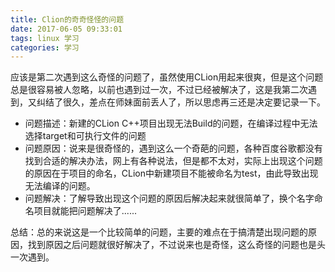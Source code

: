 ```yaml
---
title: Clion的奇奇怪怪的问题
date: 2017-06-05 09:33:01
tags: linux 学习
categories: 学习
---
```

应该是第二次遇到这么奇怪的问题了，虽然使用CLion用起来很爽，但是这个问题总是很容易被人忽略，以前也遇到过一次，不过已经被解决了，这是我第二次遇到，又纠结了很久，差点在师妹面前丢人了，所以思虑再三还是决定要记录一下。  
* 问题描述：新建的CLion C++项目出现无法Build的问题，在编译过程中无法选择target和可执行文件的问题
* 问题原因：说来是很奇怪的，遇到这么一个奇葩的问题，各种百度谷歌都没有找到合适的解决办法，网上有各种说法，但是都不太对，实际上出现这个问题的原因在于项目的命名，CLion中新建项目不能被命名为test，由此导致出现无法编译的问题。
* 问题解决：了解导致出现这个问题的原因后解决起来就很简单了，换个名字命名项目就能把问题解决了......  

总结：总的来说这是一个比较简单的问题，主要的难点在于搞清楚出现问题的原因，找到原因之后问题就很好解决了，不过说来也是奇怪，这么奇怪的问题也是头一次遇到。
